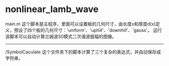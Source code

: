 # nonlinear_lamb_wave

main.m 这个脚本是主程序，里面可以设置板的几何尺寸，由长度x和厚度d(x)定义，预设了四个板的几何尺寸：'uniform'、'uphill'、'downhill'、'gauss'。
运行该脚本可以自动计算兰姆波S0模式二次谐波振幅的图像。

---
/SymbolCaculate 这个文件夹下的脚本计算了三个复杂的表达式，并自动保存成字符串。

